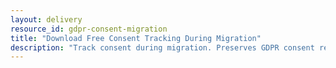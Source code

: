 ```yaml
---
layout: delivery
resource_id: gdpr-consent-migration
title: "Download Free Consent Tracking During Migration"
description: "Track consent during migration. Preserves GDPR consent records across system migrations."
---
```

